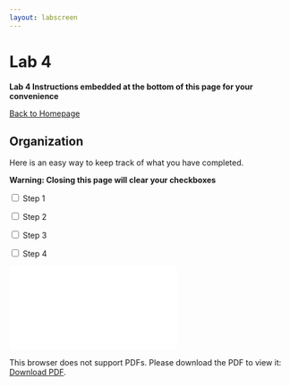 ```yaml
---
layout: labscreen
---
```


# Lab 4
**Lab 4 Instructions embedded at the bottom of this page for your convenience**

[Back to Homepage](..)


## Organization
Here is an easy way to keep track of what you have completed.

**Warning: Closing this page will clear your checkboxes**

<input type="checkbox"> Step 1

<input type="checkbox"> Step 2

<input type="checkbox"> Step 3

<input type="checkbox"> Step 4















<object data="Lab4Instructions.pdf" type="application/pdf" width="100%" height="700px">
    <embed src="Lab4Instructions.pdf">
        <p>This browser does not support PDFs. Please download the PDF to view it: <a href="Lab4Instructions.pdf">Download PDF</a>.</p>
    </embed>
</object>



<!-- Credit goes to https://stackoverflow.com/users/2301402/suneel-kumar for the fallback link code --> 


